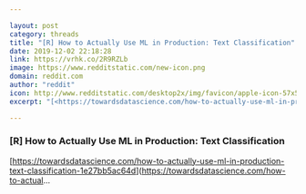 ```yaml
---

layout: post
category: threads
title: "[R] How to Actually Use ML in Production: Text Classification"
date: 2019-12-02 22:18:28
link: https://vrhk.co/2R9RZLb
image: https://www.redditstatic.com/new-icon.png
domain: reddit.com
author: "reddit"
icon: http://www.redditstatic.com/desktop2x/img/favicon/apple-icon-57x57.png
excerpt: "[<https://towardsdatascience.com/how-to-actually-use-ml-in-production-text-classification-1e27bb5ac64d>](<https://towardsdatascience.com/how-to-actual>..."

---
```


### [R] How to Actually Use ML in Production: Text Classification

[<https://towardsdatascience.com/how-to-actually-use-ml-in-production-text-classification-1e27bb5ac64d>](<https://towardsdatascience.com/how-to-actual>...